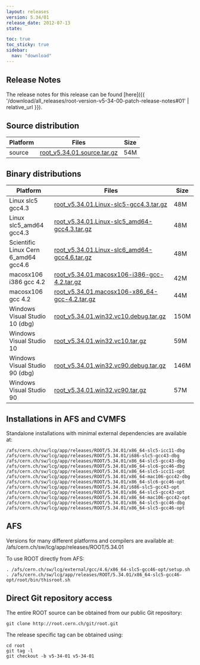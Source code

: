 ```yaml
---
layout: releases
version: 5.34/01
release_date: 2012-07-13
state:

toc: true
toc_sticky: true
sidebar:
  nav: "download"
---
```



## Release Notes

The release notes for this release can be found [here]({{ '/download/all_releases/root-version-v5-34-00-patch-release-notes#01' | relative_url }}).

## Source distribution

| Platform       | Files | Size |
|-----------|-------|-----|
| source | [root_v5.34.01.source.tar.gz](https://root.cern.ch/download/root_v5.34.01.source.tar.gz) |  54M |


## Binary distributions

| Platform       | Files | Size |
|-----------|-------|-----|
| Linux slc5 gcc4.3 | [root_v5.34.01.Linux-slc5-gcc4.3.tar.gz](https://root.cern.ch/download/root_v5.34.01.Linux-slc5-gcc4.3.tar.gz) |  48M |
| Linux slc5_amd64 gcc4.3 | [root_v5.34.01.Linux-slc5_amd64-gcc4.3.tar.gz](https://root.cern.ch/download/root_v5.34.01.Linux-slc5_amd64-gcc4.3.tar.gz) |  48M |
| Scientific Linux Cern 6_amd64 gcc4.6 | [root_v5.34.01.Linux-slc6_amd64-gcc4.6.tar.gz](https://root.cern.ch/download/root_v5.34.01.Linux-slc6_amd64-gcc4.6.tar.gz) |  48M |
| macosx106 i386 gcc 4.2 | [root_v5.34.01.macosx106-i386-gcc-4.2.tar.gz](https://root.cern.ch/download/root_v5.34.01.macosx106-i386-gcc-4.2.tar.gz) |  42M |
| macosx106 gcc 4.2 | [root_v5.34.01.macosx106-x86_64-gcc-4.2.tar.gz](https://root.cern.ch/download/root_v5.34.01.macosx106-x86_64-gcc-4.2.tar.gz) |  44M |
| Windows Visual Studio 10 (dbg) | [root_v5.34.01.win32.vc10.debug.tar.gz](https://root.cern.ch/download/root_v5.34.01.win32.vc10.debug.tar.gz) | 150M |
| Windows Visual Studio 10 | [root_v5.34.01.win32.vc10.tar.gz](https://root.cern.ch/download/root_v5.34.01.win32.vc10.tar.gz) |  59M |
| Windows Visual Studio 90 (dbg) | [root_v5.34.01.win32.vc90.debug.tar.gz](https://root.cern.ch/download/root_v5.34.01.win32.vc90.debug.tar.gz) | 146M |
| Windows Visual Studio 90 | [root_v5.34.01.win32.vc90.tar.gz](https://root.cern.ch/download/root_v5.34.01.win32.vc90.tar.gz) |  57M |



## Installations in AFS and CVMFS
Standalone installations with minimal external dependencies are available at:
~~~
/afs/cern.ch/sw/lcg/app/releases/ROOT/5.34.01/x86_64-slc5-icc11-dbg
/afs/cern.ch/sw/lcg/app/releases/ROOT/5.34.01/i686-slc5-gcc43-dbg
/afs/cern.ch/sw/lcg/app/releases/ROOT/5.34.01/x86_64-slc5-gcc43-dbg
/afs/cern.ch/sw/lcg/app/releases/ROOT/5.34.01/x86_64-slc6-gcc46-dbg
/afs/cern.ch/sw/lcg/app/releases/ROOT/5.34.01/x86_64-slc5-icc11-opt
/afs/cern.ch/sw/lcg/app/releases/ROOT/5.34.01/x86_64-mac106-gcc42-dbg
/afs/cern.ch/sw/lcg/app/releases/ROOT/5.34.01/x86_64-slc6-gcc46-opt
/afs/cern.ch/sw/lcg/app/releases/ROOT/5.34.01/i686-slc5-gcc43-opt
/afs/cern.ch/sw/lcg/app/releases/ROOT/5.34.01/x86_64-slc5-gcc43-opt
/afs/cern.ch/sw/lcg/app/releases/ROOT/5.34.01/x86_64-mac106-gcc42-opt
/afs/cern.ch/sw/lcg/app/releases/ROOT/5.34.01/x86_64-slc5-gcc46-dbg
/afs/cern.ch/sw/lcg/app/releases/ROOT/5.34.01/x86_64-slc5-gcc46-opt
~~~

## AFS
Versions for many different platforms and compilers are available at:
/afs/cern.ch/sw/lcg/app/releases/ROOT/5.34.01

To use ROOT directly from AFS:
~~~
. /afs/cern.ch/sw/lcg/external/gcc/4.6/x86_64-slc5-gcc46-opt/setup.sh
. /afs/cern.ch/sw/lcg/app/releases/ROOT/5.34.01/x86_64-slc5-gcc46-opt/root/bin/thisroot.sh
~~~

## Direct Git repository access
The entire ROOT source can be obtained from our public Git repository:

~~~
git clone http://root.cern.ch/git/root.git
~~~
The release specific tag can be obtained using:
~~~
cd root
git tag -l
git checkout -b v5-34-01 v5-34-01
~~~
